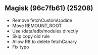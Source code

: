 ## Magisk (96c7fb61) (25208)

- Remove fetchCustomUpdate
- Move REMOUNT_ROOT
- Use /data/adb/modules directly
- Skip copy old rule
- Allow R8 to delete fetchCanary
- Fix typo
